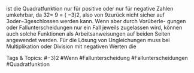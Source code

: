 ist die Quadratfunktion nur für positive oder nur für negative Zahlen umkehrbar, da 32= 9 = ( −3)2,
also von 9zurück nicht sicher auf 3oder−3geschlossen werden kann. Wenn aber durch Vorüberle-
gungen oder Fallunterscheidungen nur ein Fall jeweils zugelassen wird, können auch solche Funktionen
als Arbeitsanweisungen auf beiden Seiten angewendet werden.
Für die Lösung von Ungleichungen muss bei Multiplikation oder Division mit negativen Werten die

   Tags & Topics:
   #−3)2
   #Wenn
   #Fallunterscheidung
   #Fallunterscheidungen
   #Quadratfunktion